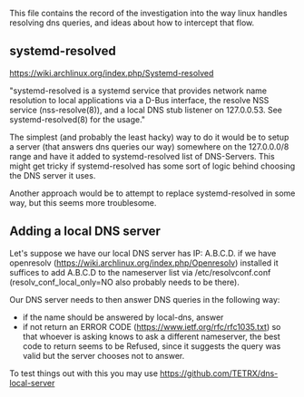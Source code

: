 This file contains the record of the investigation into the way linux handles resolving dns queries, and ideas about how to intercept that flow.

## systemd-resolved


https://wiki.archlinux.org/index.php/Systemd-resolved


"systemd-resolved is a systemd service that provides network name resolution to local applications via a D-Bus interface, the resolve NSS service (nss-resolve(8)), and a local DNS stub listener on 127.0.0.53. See systemd-resolved(8) for the usage."

The simplest (and probably the least hacky) way to do it would be to setup a server (that answers dns queries our way) somewhere on the 127.0.0.0/8 range and have it added to systemd-resolved list of DNS-Servers. This might get tricky if systemd-resolved has some sort of logic behind choosing the DNS server it uses.

Another approach would be to attempt to replace systemd-resolved in some way, but this seems more troublesome.

## Adding a local DNS server

Let's suppose we have our local DNS server has IP: A.B.C.D. if we have openresolv (https://wiki.archlinux.org/index.php/Openresolv) installed it suffices to add A.B.C.D to the nameserver list via /etc/resolvconf.conf (resolv_conf_local_only=NO also probably needs to be there).

Our DNS server needs to then answer DNS queries in the following way:
 - if the name should be answered by local-dns, answer
 - if not return an ERROR CODE (https://www.ietf.org/rfc/rfc1035.txt) so that whoever is asking knows to ask a different nameserver, the best code to return seems to be Refused, since it suggests the query was valid but the server chooses not to answer.

 To test things out with this you may use https://github.com/TETRX/dns-local-server